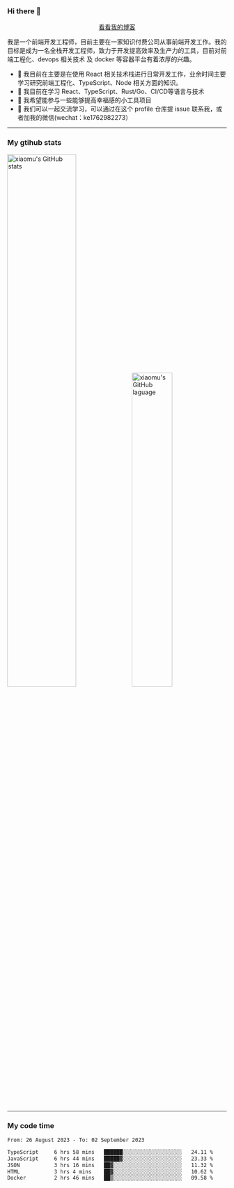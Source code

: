 ### Hi there 👋

<p align="center">
  <a href="https://real-jacket.github.io">看看我的博客</a>
</p>

我是一个前端开发工程师，目前主要在一家知识付费公司从事前端开发工作。我的目标是成为一名全栈开发工程师，致力于开发提高效率及生产力的工具，目前对前端工程化、devops 相关技术 及 docker 等容器平台有着浓厚的兴趣。

- 🔭 我目前在主要是在使用 React 相关技术栈进行日常开发工作，业余时间主要学习研究前端工程化、TypeScript、Node 相关方面的知识。
- 🌱 我目前在学习 React、TypeScript、Rust/Go、CI/CD等语言与技术
- 👯 我希望能参与一些能够提高幸福感的小工具项目
- 💬 我们可以一起交流学习，可以通过在这个 profile 仓库提 issue 联系我，或者加我的微信(wechat：ke1762982273）

***

### My gtihub stats

<a><img src="https://github-readme-stats-git-masterrstaa-rickstaa.vercel.app/api?username=real-jacket&&show_icons=true" title="xiaomu's GitHub stats" alt="xiaomu's GitHub stats" style="width:56%;"/></a>
<a><img src="https://github-readme-stats-git-masterrstaa-rickstaa.vercel.app/api/top-langs/?username=real-jacket&layout=compact" title="xiaomu's GitHub laguage" alt="xiaomu's GitHub laguage" style="width:43%;"/><a/>

***

### My code time

<!--START_SECTION:waka-->

```txt
From: 26 August 2023 - To: 02 September 2023

TypeScript     6 hrs 58 mins   ██████░░░░░░░░░░░░░░░░░░░   24.11 %
JavaScript     6 hrs 44 mins   █████▓░░░░░░░░░░░░░░░░░░░   23.33 %
JSON           3 hrs 16 mins   ██▓░░░░░░░░░░░░░░░░░░░░░░   11.32 %
HTML           3 hrs 4 mins    ██▓░░░░░░░░░░░░░░░░░░░░░░   10.62 %
Docker         2 hrs 46 mins   ██▒░░░░░░░░░░░░░░░░░░░░░░   09.58 %
```

<!--END_SECTION:waka-->
